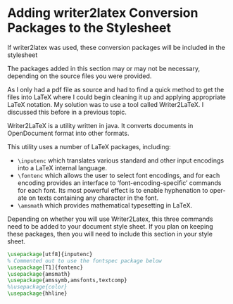# Adding writer2latex Conversion Packages to the Stylesheet

If writer2latex was used, these conversion packages will be included in the stylesheet

The packages added in this section may or may not be necessary, depending on the source files you were provided.

As I only had a pdf file as source and had to find a quick method to get the files into LaTeX where I could begin cleaning it up and applying appropriate LaTeX notation. My solution was to use a tool called Writer2LaTeX. I discussed this before in a previous topic.

Writer2LaTeX is a utility written in java. It converts documents in OpenDocument format into other formats.

This utility uses a number of LaTeX packages, including:

  * `\inputenc` which trans­lates var­i­ous stan­dard and other in­put en­cod­ings into a LaTeX in­ter­nal lan­guage.
  * `\fontenc` which al­lows the user to se­lect font en­cod­ings, and for each en­cod­ing pro­vides an in­ter­face to ‘font-en­cod­ing-spe­cific’ com­mands for each font. Its most pow­er­ful ef­fect is to en­able hy­phen­ation to op­er­ate on texts con­tain­ing any char­ac­ter in the font.
  * `\amsmath` which provides math­e­mat­i­cal type­set­ting in LaTeX.

Depending on whether you will use Writer2Latex, this three commands need to be added to your document style sheet. If you plan on keeping these packages, then you will need to include this section in your style sheet.

```latex
\usepackage[utf8]{inputenc}   
% Commented out to use the fontspec package below
\usepackage[T1]{fontenc}
\usepackage{amsmath}
\usepackage{amssymb,amsfonts,textcomp}
%\usepackage{color}
\usepackage{hhline}
```
